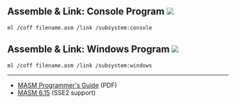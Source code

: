 ## Assemble & Link: Console Program ![](https://upload.wikimedia.org/wikipedia/en/e/ef/Command_prompt_icon_%28windows%29.png)
```
ml /coff filename.asm /link /subsystem:console
```
## Assemble & Link: Windows Program ![](https://external-content.duckduckgo.com/iu/?u=https%3A%2F%2Ffiles.softicons.com%2Fdownload%2Fsystem-icons%2Ffold-icons-by-fredericorama%2Fpng%2F48%2Fwindows_flag.png)
```
ml /coff filename.asm /link /subsystem:windows
```
---

* [MASM Programmer's Guide](http://staffwww.fullcoll.edu/zding/fc241/files/MASM61PROGUIDE.pdf) (PDF)
* [MASM 6.15](https://archive.org/download/vcpp5/vcpp5.exe) (SSE2 support)
